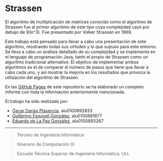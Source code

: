 # Strassen
El algoritmo de multiplicación de matrices conocido como el algoritmo de Strassen fue el primer algoritmo de este tipo cuya complejidad cayó por debajo de Θ(n^3). Fue presentado por Volker Strassen en 1969.

Este trabajo está pensado para llevar a cabo una presentación de este algoritmo, mostrando todas sus virtudes y lo que supuso para este entorno. Se lleva a cabo un análisis detallado de su complejidad y se implementa en el lenguaje de programación Java, tanto el propio de Strassen como un algoritmo tradicional alternativo. El objetivo de implementar ambos algoritmos es el de comparar el número de pasos que tiene que llevar a cabo cada uno, y así mostrar la mejoría en los resultados que provoca la utilización del algoritmo de Strassen.

En las [GitHub Pages](https://alu0100881677.github.io/Strassen/) de este repositorio se ha elaborado un completo informe con toda la información anteriormente mencionada. 

El trabajo ha sido realizado por:

* [Óscar Darias Plasencia](https://alu0100892833.github.io), alu0100892833
* [Guillermo Esquivel González](https://alu0100881677.github.io), alu0100881677 
* [Eduardo de La Paz González](https://alu0100893267.github.io), alu0100893267 

---
> Tercero de Ingeniería Informática

> Itinerario de Computación (I)

> Escuela Técnica Superior de Ingeniería Informática, ULL